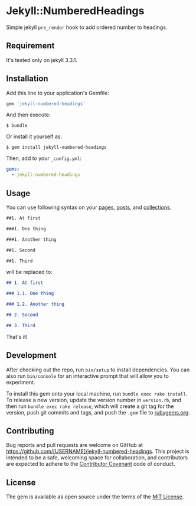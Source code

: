 # Jekyll::NumberedHeadings

Simple jekyll `pre_render` hook to add ordered number to headings.

## Requirement

It's tested only on jekyll 3.3.1.

## Installation

Add this line to your application's Gemfile:

```ruby
gem 'jekyll-numbered-headings'
```

And then execute:

    $ bundle

Or install it yourself as:

    $ gem install jekyll-numbered-headings

Then, add to your `_config.yml`:

```yaml
gems:
  - jekyll-numbered-headings
```
## Usage

You can use following syntax on your [pages](https://jekyllrb.com/docs/pages/), [posts](https://jekyllrb.com/docs/posts/), and [collections](https://jekyllrb.com/docs/collections/).

```markdown
##1. At first

###1. One thing

###1. Another thing

##1. Second

##1. Third
```

will be replaced to:

```markdown
## 1. At first

### 1.1. One thing

### 1.2. Another thing

## 2. Second

## 3. Third
```

That's it!

## Development

After checking out the repo, run `bin/setup` to install dependencies. You can also run `bin/console` for an interactive prompt that will allow you to experiment.

To install this gem onto your local machine, run `bundle exec rake install`. To release a new version, update the version number in `version.rb`, and then run `bundle exec rake release`, which will create a git tag for the version, push git commits and tags, and push the `.gem` file to [rubygems.org](https://rubygems.org).

## Contributing

Bug reports and pull requests are welcome on GitHub at https://github.com/[USERNAME]/jekyll-numbered-headings. This project is intended to be a safe, welcoming space for collaboration, and contributors are expected to adhere to the [Contributor Covenant](http://contributor-covenant.org) code of conduct.


## License

The gem is available as open source under the terms of the [MIT License](http://opensource.org/licenses/MIT).

